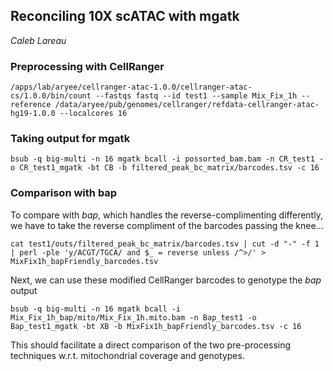 ## Reconciling 10X scATAC with mgatk

_Caleb Lareau_

### Preprocessing with CellRanger
```
/apps/lab/aryee/cellranger-atac-1.0.0/cellranger-atac-cs/1.0.0/bin/count --fastqs fastq --id test1 --sample Mix_Fix_1h --reference /data/aryee/pub/genomes/cellranger/refdata-cellranger-atac-hg19-1.0.0 --localcores 16
```

### Taking output for mgatk

```
bsub -q big-multi -n 16 mgatk bcall -i possorted_bam.bam -n CR_test1 -o CR_test1_mgatk -bt CB -b filtered_peak_bc_matrix/barcodes.tsv -c 16
```

### Comparison with bap

To compare with *bap*, which handles the reverse-complimenting differently, 
we have to take the reverse compliment of the barcodes passing the knee...

```
cat test1/outs/filtered_peak_bc_matrix/barcodes.tsv | cut -d "-" -f 1  | perl -ple 'y/ACGT/TGCA/ and $_ = reverse unless /^>/' > MixFix1h_bapFriendly_barcodes.tsv
```

Next, we can use these modified CellRanger barcodes to genotype the *bap* output

```
bsub -q big-multi -n 16 mgatk bcall -i Mix_Fix_1h_bap/mito/Mix_Fix_1h.mito.bam -n Bap_test1 -o Bap_test1_mgatk -bt XB -b MixFix1h_bapFriendly_barcodes.tsv -c 16
```

This should facilitate a direct comparison of the two pre-processing techniques w.r.t. mitochondrial coverage and genotypes.

<br><br>